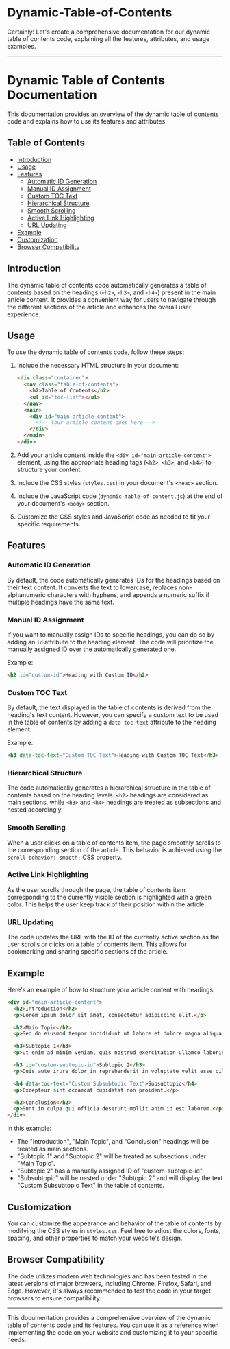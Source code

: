 # Dynamic-Table-of-Contents
Certainly! Let's create a comprehensive documentation for our dynamic table of contents code, explaining all the features, attributes, and usage examples.

---

# Dynamic Table of Contents Documentation

This documentation provides an overview of the dynamic table of contents code and explains how to use its features and attributes.

## Table of Contents
- [Introduction](#introduction)
- [Usage](#usage)
- [Features](#features)
  - [Automatic ID Generation](#automatic-id-generation)
  - [Manual ID Assignment](#manual-id-assignment)
  - [Custom TOC Text](#custom-toc-text)
  - [Hierarchical Structure](#hierarchical-structure)
  - [Smooth Scrolling](#smooth-scrolling)
  - [Active Link Highlighting](#active-link-highlighting)
  - [URL Updating](#url-updating)
- [Example](#example)
- [Customization](#customization)
- [Browser Compatibility](#browser-compatibility)

## Introduction
The dynamic table of contents code automatically generates a table of contents based on the headings (`<h2>`, `<h3>`, and `<h4>`) present in the main article content. It provides a convenient way for users to navigate through the different sections of the article and enhances the overall user experience.

## Usage
To use the dynamic table of contents code, follow these steps:

1. Include the necessary HTML structure in your document:
   ```html
   <div class="container">
     <nav class="table-of-contents">
       <h2>Table of Contents</h2>
       <ul id="toc-list"></ul>
     </nav>
     <main>
       <div id="main-article-content">
         <!-- Your article content goes here -->
       </div>
     </main>
   </div>
   ```

2. Add your article content inside the `<div id="main-article-content">` element, using the appropriate heading tags (`<h2>`, `<h3>`, and `<h4>`) to structure your content.

3. Include the CSS styles (`styles.css`) in your document's `<head>` section.

4. Include the JavaScript code (`dynamic-table-of-content.js`) at the end of your document's `<body>` section.

5. Customize the CSS styles and JavaScript code as needed to fit your specific requirements.

## Features

### Automatic ID Generation
By default, the code automatically generates IDs for the headings based on their text content. It converts the text to lowercase, replaces non-alphanumeric characters with hyphens, and appends a numeric suffix if multiple headings have the same text.

### Manual ID Assignment
If you want to manually assign IDs to specific headings, you can do so by adding an `id` attribute to the heading element. The code will prioritize the manually assigned ID over the automatically generated one.

Example:
```html
<h2 id="custom-id">Heading with Custom ID</h2>
```

### Custom TOC Text
By default, the text displayed in the table of contents is derived from the heading's text content. However, you can specify a custom text to be used in the table of contents by adding a `data-toc-text` attribute to the heading element.

Example:
```html
<h3 data-toc-text="Custom TOC Text">Heading with Custom TOC Text</h3>
```

### Hierarchical Structure
The code automatically generates a hierarchical structure in the table of contents based on the heading levels. `<h2>` headings are considered as main sections, while `<h3>` and `<h4>` headings are treated as subsections and nested accordingly.

### Smooth Scrolling
When a user clicks on a table of contents item, the page smoothly scrolls to the corresponding section of the article. This behavior is achieved using the `scroll-behavior: smooth;` CSS property.

### Active Link Highlighting
As the user scrolls through the page, the table of contents item corresponding to the currently visible section is highlighted with a green color. This helps the user keep track of their position within the article.

### URL Updating
The code updates the URL with the ID of the currently active section as the user scrolls or clicks on a table of contents item. This allows for bookmarking and sharing specific sections of the article.

## Example
Here's an example of how to structure your article content with headings:

```html
<div id="main-article-content">
  <h2>Introduction</h2>
  <p>Lorem ipsum dolor sit amet, consectetur adipiscing elit.</p>

  <h2>Main Topic</h2>
  <p>Sed do eiusmod tempor incididunt ut labore et dolore magna aliqua.</p>

  <h3>Subtopic 1</h3>
  <p>Ut enim ad minim veniam, quis nostrud exercitation ullamco laboris.</p>

  <h3 id="custom-subtopic-id">Subtopic 2</h3>
  <p>Duis aute irure dolor in reprehenderit in voluptate velit esse cillum dolore.</p>

  <h4 data-toc-text="Custom Subsubtopic Text">Subsubtopic</h4>
  <p>Excepteur sint occaecat cupidatat non proident.</p>

  <h2>Conclusion</h2>
  <p>Sunt in culpa qui officia deserunt mollit anim id est laborum.</p>
</div>
```

In this example:
- The "Introduction", "Main Topic", and "Conclusion" headings will be treated as main sections.
- "Subtopic 1" and "Subtopic 2" will be treated as subsections under "Main Topic".
- "Subtopic 2" has a manually assigned ID of "custom-subtopic-id".
- "Subsubtopic" will be nested under "Subtopic 2" and will display the text "Custom Subsubtopic Text" in the table of contents.

## Customization
You can customize the appearance and behavior of the table of contents by modifying the CSS styles in `styles.css`. Feel free to adjust the colors, fonts, spacing, and other properties to match your website's design.

## Browser Compatibility
The code utilizes modern web technologies and has been tested in the latest versions of major browsers, including Chrome, Firefox, Safari, and Edge. However, it's always recommended to test the code in your target browsers to ensure compatibility.

---

This documentation provides a comprehensive overview of the dynamic table of contents code and its features. You can use it as a reference when implementing the code on your website and customizing it to your specific needs.
